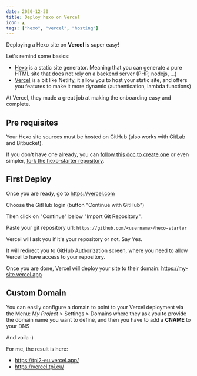 ```yaml
---
date: 2020-12-30
title: Deploy hexo on Vercel
icon: ▲
tags: ["hexo", "vercel", "hosting"]
---
```


Deploying a Hexo site on **Vercel** is super easy!

Let's remind some basics:

* [Hexo](https://hexo.io) is a static site generator. Meaning that you can generate a pure HTML site that does not rely on a backend server (PHP, nodejs, ...)
* [Vercel](https://vercel.com/) is a bit like Netlify, it allow you to host your static site, and offers you features to make it more dynamic (authentication, lambda functions)

At Vercel, they made a great job at making the onboarding easy and complete.

## Pre requisites

Your Hexo site sources must be hosted on GitHub (also works with GitLab and Bitbucket).

If you don't have one already, you can [follow this doc to create one](https://hexo.io/docs/#Installation) or even simpler, [fork the hexo-starter repository](https://github.com/hexojs/hexo-starter).

## First Deploy

Once you are ready, go to https://vercel.com

Choose the GitHub login (button "Continue with GitHub")

Then click on "Continue" below "Import Git Repository".

Paste your git repository url: `https://github.com/<username>/hexo-starter`

Vercel will ask you if it's your repository or not. Say Yes.

It will redirect you to GitHub Authorization screen, where you need to allow Vercel to have access to your repository.

Once you are done, Vercel will deploy your site to their domain: https://my-site.vercel.app

## Custom Domain

You can easily configure a domain to point to your Vercel deployment via the Menu: *My Project* > Settings > Domains where they ask you to provide the domain name you want to define, and then you have to add a **CNAME** to your DNS

And voila :)

For me, the result is here:

* https://tpi2-eu.vercel.app/
* https://vercel.tpî.eu/
